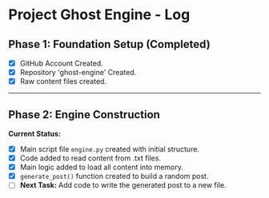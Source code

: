 # Project Ghost Engine - Log

## Phase 1: Foundation Setup (Completed)
- [x] GitHub Account Created.
- [x] Repository 'ghost-engine' Created.
- [x] Raw content files created.

---

## Phase 2: Engine Construction

**Current Status:**
- [x] Main script file `engine.py` created with initial structure.
- [x] Code added to read content from .txt files.
- [x] Main logic added to load all content into memory.
- [x] `generate_post()` function created to build a random post.
- [ ] **Next Task:** Add code to write the generated post to a new file.
